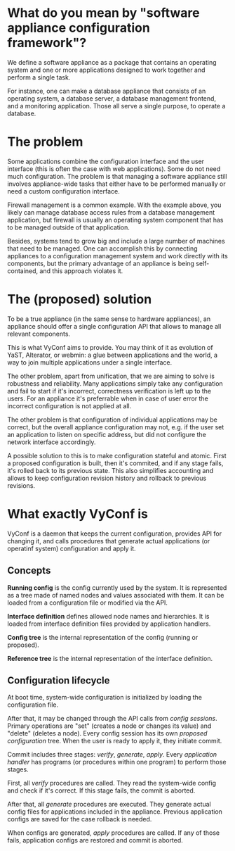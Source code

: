 # What do you mean by "software appliance configuration framework"?

We define a software appliance as a package that contains an operating system and
one or more applications designed to work together and perform a single task.

For instance, one can make a database appliance that consists of an operating system,
a database server, a database management frontend, and a monitoring application.
Those all serve a single purpose, to operate a database.

# The problem

Some applications combine the configuration interface and the user interface
(this is often the case with web applications). Some do not need much configuration.
The problem is that managing a software appliance still involves appliance-wide tasks
that either have to be performed manually or need a custom configuration interface.

Firewall management is a common example. With the example above, you likely can
manage database access rules from a database management application, but
firewall is usually an operating system component that has to be managed outside
of that application.

Besides, systems tend to grow big and include a large number of machines that need
to be managed. One can accomplish this by connecting appliances to a configuration
management system and work directly with its components, but the primary advantage
of an appliance is being self-contained, and this approach violates it.

# The (proposed) solution

To be a true appliance (in the same sense to hardware appliances), an appliance
should offer a single configuration API that allows to manage all relevant components.

This is what VyConf aims to provide. You may think of it as evolution of YaST, Alterator,
or webmin: a glue between applications and the world, a way to join multiple applications
under a single interface.

The other problem, apart from unification, that we are aiming to solve is robustness
and reliability. Many applications simply take any configuration and fail to start
if it's incorrect, correctness verification is left up to the users. For an appliance
it's preferrable when in case of user error the incorrect configuration is not applied
at all.

The other problem is that configuration of individual applications may be correct,
but the overall appliance configuration may not, e.g. if the user set an application
to listen on specific address, but did not configure the network interface accordingly.

A possible solution to this is to make configuration stateful and atomic. First a 
proposed configuration is built, then it's commited, and if any stage fails, it's
rolled back to its previous state. This also simplifies accounting and allows to keep
configuration revision history and rollback to previous revisions.

# What exactly VyConf is

VyConf is a daemon that keeps the current configuration, provides API for changing it,
and calls procedures that generate actual applications (or operatinf system) configuration
and apply it.

## Concepts

**Running config** is the config currently used by the system. It is represented as a tree
made of named nodes and values associated with them. It can be loaded from a configuration
file or modified via the API.


**Interface definition** defines allowed node names and hierarchies. It is loaded from
interface definition files provided by application handlers.

**Config tree** is the internal representation of the config (running or proposed).

**Reference tree** is the internal representation of the interface definition.

## Configuration lifecycle

At boot time, system-wide configuration is initialized by loading the configuration file.

After that, it may be changed through the API calls from *config sessions*. Primary operations
are "set" (creates a node or changes its value) and "delete" (deletes a node). Every config
session has its own *proposed configuration* tree. When the user is ready to apply it, they
initiate commit.

Commit includes three stages: *verify*, *generate*, *apply*. Every *application handler*
has programs (or procedures within one program) to perform those stages.

First, all *verify* procedures are called. They read the system-wide config and check if it's
correct. If this stage fails, the commit is aborted.

After that, all *generate* procedures are executed. They generate actual config files for applications
included in the appliance. Previous application configs are saved for the case rollback is needed.

When configs are generated, *apply* procedures are called. If any of those fails, application configs
are restored and commit is aborted.
